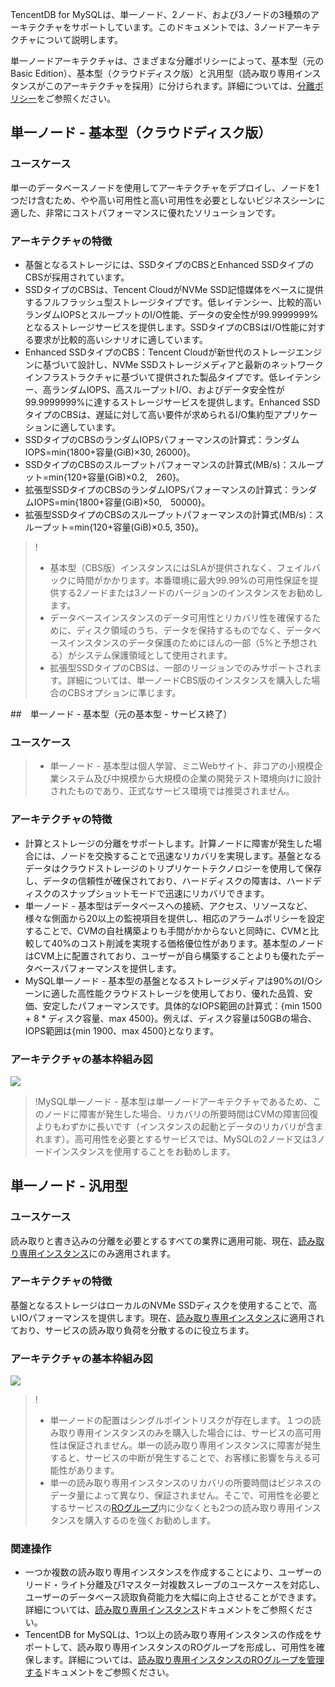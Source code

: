 TencentDB for MySQLは、単一ノード、2ノード、および3ノードの3種類のアーキテクチャをサポートしています。このドキュメントでは、3ノードアーキテクチャについて説明します。

単一ノードアーキテクチャは、さまざまな分離ポリシーによって、基本型（元のBasic Edition）、基本型（クラウドディスク版）と汎用型（読み取り専用インスタンスがこのアーキテクチャを採用）に分けられます。詳細については、[分離ポリシー](https://intl.cloud.tencent.com/document/product/236/39794)をご参照ください。

## 単一ノード - 基本型（クラウドディスク版）
### ユースケース
単一のデータベースノードを使用してアーキテクチャをデプロイし、ノードを1つだけ含むため、やや高い可用性と高い可用性を必要としないビジネスシーンに適した、非常にコストパフォーマンスに優れたソリューションです。

### アーキテクチャの特徴
- 基盤となるストレージには、SSDタイプのCBSとEnhanced SSDタイプのCBSが採用されています。
 - SSDタイプのCBSは、Tencent CloudがNVMe SSD記憶媒体をベースに提供するフルフラッシュ型ストレージタイプです。低レイテンシー、比較的高いランダムIOPSとスループットのI/O性能、データの安全性が99.9999999%となるストレージサービスを提供します。SSDタイプのCBSはI/O性能に対する要求が比較的高いシナリオに適しています。
 - Enhanced SSDタイプのCBS：Tencent Cloudが新世代のストレージエンジンに基づいて設計し、NVMe SSDストレージメディアと最新のネットワークインフラストラクチャに基づいて提供された製品タイプです。低レイテンシー、高ランダムIOPS、高スループットI/O、およびデータ安全性が99.9999999%に達するストレージサービスを提供します。Enhanced SSDタイプのCBSは、遅延に対して高い要件が求められるI/O集約型アプリケーションに適しています。
- SSDタイプのCBSのランダムIOPSパフォーマンスの計算式：ランダムIOPS=min{1800+容量(GiB)×30, 26000}。
- SSDタイプのCBSのスループットパフォーマンスの計算式(MB/s)：スループット=min{120+容量(GiB)×0.2,　260}。
- 拡張型SSDタイプのCBSのランダムIOPSパフォーマンスの計算式：ランダムIOPS=min{1800+容量(GiB)×50,　50000}。
- 拡張型SSDタイプのCBSのスループットパフォーマンスの計算式(MB/s)：スループット=min{120+容量(GiB)×0.5, 350}。

>!
>- 基本型（CBS版）インスタンスにはSLAが提供されなく、フェイルバックに時間がかかります。本番環境に最大99.99%の可用性保証を提供する2ノードまたは3ノードのバージョンのインスタンスをお勧めします。
>- データベースインスタンスのデータ可用性とリカバリ性を確保するために、ディスク領域のうち、データを保持するものでなく、データベースインスタンスのデータ保護のためにほんの一部（5%と予想される）がシステム保護領域として使用されます。
>- 拡張型SSDタイプのCBSは、一部のリージョンでのみサポートされます。詳細については、単一ノードCBS版のインスタンスを購入した場合のCBSオプションに準じます。

##　単一ノード - 基本型（元の基本型 - サービス終了）
### ユースケース
>- 単一ノード - 基本型は個人学習、ミニWebサイト、非コアの小規模企業システム及び中規模から大規模の企業の開発テスト環境向けに設計されたものであり、正式なサービス環境では推奨されません。

### アーキテクチャの特徴
- 計算とストレージの分離をサポートします。計算ノードに障害が発生した場合には、ノードを交換することで迅速なリカバリを実現します。基盤となるデータはクラウドストレージのトリプリケートテクノロジーを使用して保存し、データの信頼性が確保されており、ハードディスクの障害は、ハードディスクのスナップショットモードで迅速にリカバリできます。
- 単一ノード - 基本型はデータベースへの接続、アクセス、リソースなど、様々な側面から20以上の監視項目を提供し、相応のアラームポリシーを設定することで、CVMの自社構築よりも手間がかからないと同時に、CVMと比較して40%のコスト削減を実現する価格優位性があります。基本型のノードはCVM上に配置されており、ユーザーが自ら構築することよりも優れたデータベースパフォーマンスを提供します。
- MySQL単一ノード - 基本型の基盤となるストレージメディアは90%のI/Oシーンに適した高性能クラウドストレージを使用しており、優れた品質、安価、安定したパフォーマンスです。具体的なIOPS範囲の計算式：{min 1500 + 8 * ディスク容量、max 4500}。例えば、ディスク容量は50GBの場合、IOPS範囲は{min 1900、max 4500}となります。

### アーキテクチャの基本枠組み図
![](https://staticintl.cloudcachetci.com/yehe/backend-news/6zTd011_PRELIM__%E4%BA%91%E6%95%B0%E6%8D%AE%E5%BA%93%20MySQL_%E4%BA%A7%E5%93%81%E7%9B%AE%E5%BD%95_%E4%B8%AD%E8%AF%91%E8%8B%B1_EN-US-1.png)

>!MySQL単一ノード - 基本型は単一ノードアーキテクチャであるため、このノードに障害が発生した場合、リカバリの所要時間はCVMの障害回復よりもわずかに長いです（インスタンスの起動とデータのリカバリが含まれます）。高可用性を必要とするサービスでは、MySQLの2ノード又は3ノードインスタンスを使用することをお勧めします。　　

## 単一ノード - 汎用型
### ユースケース
読み取りと書き込みの分離を必要とするすべての業界に適用可能、現在、[読み取り専用インスタンス](https://intl.cloud.tencent.com/document/product/236/7270)にのみ適用されます。

### アーキテクチャの特徴
基盤となるストレージはローカルのNVMe SSDディスクを使用することで、高いIOパフォーマンスを提供します。現在、[読み取り専用インスタンス](https://intl.cloud.tencent.com/document/product/236/7270)に適用されており、サービスの読み取り負荷を分散するのに役立ちます。

### アーキテクチャの基本枠組み図
![](https://staticintl.cloudcachetci.com/yehe/backend-news/tpKV061_PRELIM__%E4%BA%91%E6%95%B0%E6%8D%AE%E5%BA%93%20MySQL_%E4%BA%A7%E5%93%81%E7%9B%AE%E5%BD%95_%E4%B8%AD%E8%AF%91%E8%8B%B1_EN-US-2.png)

>!
>- 単一ノードの配置はシングルポイントリスクが存在します。１つの読み取り専用インスタンスのみを購入した場合には、サービスの高可用性は保証されません。単一の読み取り専用インスタンスに障害が発生すると、サービスの中断が発生することで、お客様に影響を与える可能性があります。
>- 単一の読み取り専用インスタンスのリカバリの所要時間はビジネスのデータ量によって異なり、保証されません。そこで、可用性を必要とするサービスの[ROグループ](https://intl.cloud.tencent.com/document/product/236/11361)内に少なくとも2つの読み取り専用インスタンスを購入するのを強くお勧めします。

### 関連操作
- 一つか複数の読み取り専用インスタンスを作成することにより、ユーザーのリード・ライト分離及び1マスター対複数スレーブのユースケースを対応し、ユーザーのデータベース読取負荷能力を大幅に向上させることができます。詳細については、[読み取り専用インスタンス](https://intl.cloud.tencent.com/document/product/236/7270)ドキュメントをご参照ください。
- TencentDB for MySQLは、1つ以上の読み取り専用インスタンスの作成をサポートして、読み取り専用インスタンスのROグループを形成し、可用性を確保します。詳細については、[読み取り専用インスタンスのROグループを管理する](https://intl.cloud.tencent.com/document/product/236/11361)ドキュメントをご参照ください。

